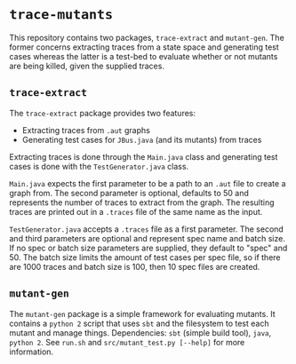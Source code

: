 # `trace-mutants`

This repository contains two packages, `trace-extract` and `mutant-gen`.
The former concerns extracting traces from a state space and generating test cases 
whereas the latter is a test-bed to evaluate whether or not mutants are being killed, given the supplied traces.

## `trace-extract`

The `trace-extract` package provides two features:

* Extracting traces from `.aut` graphs
* Generating test cases for `JBus.java` (and its mutants) from traces

Extracting traces is done through the `Main.java` class and generating test cases is done with the `TestGenerator.java` class.

`Main.java` expects the first parameter to be a path to an `.aut` file to create a graph from.
The second parameter is optional, defaults to 50 and represents the number of traces to extract from the graph.
The resulting traces are printed out in a `.traces` file of the same name as the input.

`TestGenerator.java` accepts a `.traces` file as a first parameter.
The second and third parameters are optional and represent spec name and batch size.
If no spec or batch size parameters are supplied, they default to "spec" and 50.
The batch size limits the amount of test cases per spec file, 
so if there are 1000 traces and batch size is 100, then 10 spec files are created.

## `mutant-gen`

The `mutant-gen` package is a simple framework for evaluating mutants.
It contains a `python 2` script that uses `sbt` and the filesystem to test each mutant and manage things.
Dependencies: `sbt` (simple build tool), `java`, `python 2`.
See `run.sh` and `src/mutant_test.py [--help]` for more information.
